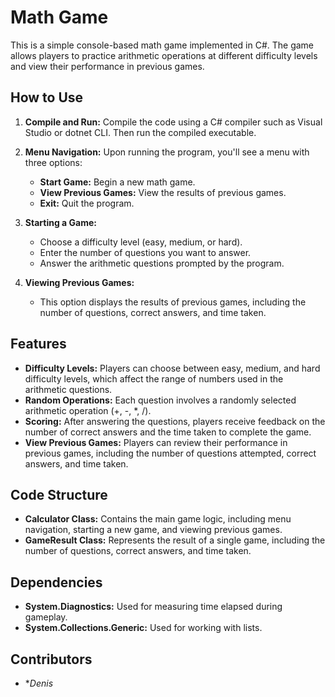 # Math Game

This is a simple console-based math game implemented in C#. The game allows players to practice arithmetic operations at different difficulty levels and view their performance in previous games.

## How to Use

1. **Compile and Run:** Compile the code using a C# compiler such as Visual Studio or dotnet CLI. Then run the compiled executable.

2. **Menu Navigation:** Upon running the program, you'll see a menu with three options:
    - **Start Game:** Begin a new math game.
    - **View Previous Games:** View the results of previous games.
    - **Exit:** Quit the program.

3. **Starting a Game:**
    - Choose a difficulty level (easy, medium, or hard).
    - Enter the number of questions you want to answer.
    - Answer the arithmetic questions prompted by the program.

4. **Viewing Previous Games:**
    - This option displays the results of previous games, including the number of questions, correct answers, and time taken.

## Features
- **Difficulty Levels:** Players can choose between easy, medium, and hard difficulty levels, which affect the range of numbers used in the arithmetic questions.
- **Random Operations:** Each question involves a randomly selected arithmetic operation (+, -, *, /).
- **Scoring:** After answering the questions, players receive feedback on the number of correct answers and the time taken to complete the game.
- **View Previous Games:** Players can review their performance in previous games, including the number of questions attempted, correct answers, and time taken.

## Code Structure
- **Calculator Class:** Contains the main game logic, including menu navigation, starting a new game, and viewing previous games.
- **GameResult Class:** Represents the result of a single game, including the number of questions, correct answers, and time taken.

## Dependencies
- **System.Diagnostics:** Used for measuring time elapsed during gameplay.
- **System.Collections.Generic:** Used for working with lists.

## Contributors
- **Denis*
